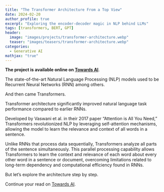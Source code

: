```yaml
---
title: "The Transformer Architecture From a Top View"
date: 2024-02-20
author_profile: true
excerpt: "Exploring the encoder-decoder magic in NLP behind LLMs"
tags: [transformers, BERT, GPT]
header:
  image: "images/projects/transformer-architecture.webp"
  teaser: "images/teasers/transformer-architecture.webp"
categories:
  - Generative AI
mathjax: "true"
---
```


**The project is available online on [Towards AI](https://medium.com/towards-artificial-intelligence/the-transformer-architecture-from-a-top-view-e8079c96b473)**.

The state-of-the-art Natural Language Processing (NLP) models used to be Recurrent Neural Networks (RNN) among others.

And then came Transformers.

Transformer architecture significantly improved natural language task performance compared to earlier RNNs.

Developed by Vaswani et al. in their 2017 paper “Attention is All You Need,” Transformers revolutionized NLP by leveraging self-attention mechanisms, allowing the model to learn the relevance and context of all words in a sentence.

Unlike RNNs that process data sequentially, Transformers analyze all parts of the sentence simultaneously. This parallel processing capability allows Transformers to learn the context and relevance of each word about every other word in a sentence or document, overcoming limitations related to long-term dependency and computational efficiency found in RNNs.

But let’s explore the architecture step by step.

Continue your read on [Towards AI](https://medium.com/towards-artificial-intelligence/the-transformer-architecture-from-a-top-view-e8079c96b473).
